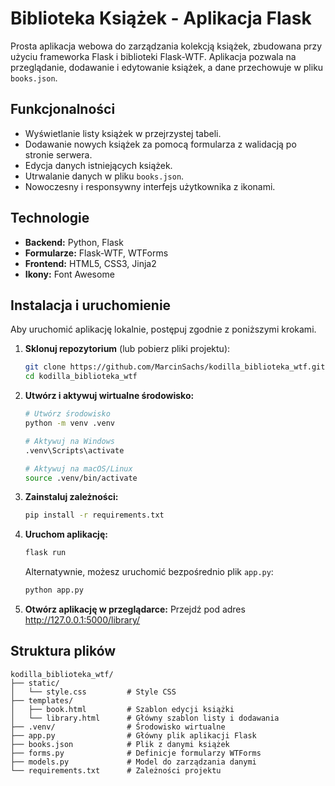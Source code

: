 # Biblioteka Książek - Aplikacja Flask

Prosta aplikacja webowa do zarządzania kolekcją książek, zbudowana przy użyciu frameworka Flask i biblioteki Flask-WTF. Aplikacja pozwala na przeglądanie, dodawanie i edytowanie książek, a dane przechowuje w pliku `books.json`.


## Funkcjonalności

- Wyświetlanie listy książek w przejrzystej tabeli.
- Dodawanie nowych książek za pomocą formularza z walidacją po stronie serwera.
- Edycja danych istniejących książek.
- Utrwalanie danych w pliku `books.json`.
- Nowoczesny i responsywny interfejs użytkownika z ikonami.

## Technologie

- **Backend:** Python, Flask
- **Formularze:** Flask-WTF, WTForms
- **Frontend:** HTML5, CSS3, Jinja2
- **Ikony:** Font Awesome

## Instalacja i uruchomienie

Aby uruchomić aplikację lokalnie, postępuj zgodnie z poniższymi krokami.

1.  **Sklonuj repozytorium** (lub pobierz pliki projektu):
    ```bash
    git clone https://github.com/MarcinSachs/kodilla_biblioteka_wtf.git
    cd kodilla_biblioteka_wtf
    ```

2.  **Utwórz i aktywuj wirtualne środowisko:**
    ```bash
    # Utwórz środowisko
    python -m venv .venv

    # Aktywuj na Windows
    .venv\Scripts\activate

    # Aktywuj na macOS/Linux
    source .venv/bin/activate
    ```

3.  **Zainstaluj zależności:**
    ```bash
    pip install -r requirements.txt
    ```

4.  **Uruchom aplikację:**
    ```bash
    flask run
    ```
    Alternatywnie, możesz uruchomić bezpośrednio plik `app.py`:
    ```bash
    python app.py
    ```

5.  **Otwórz aplikację w przeglądarce:**
    Przejdź pod adres http://127.0.0.1:5000/library/

## Struktura plików

```
kodilla_biblioteka_wtf/
├── static/
│   └── style.css         # Style CSS
├── templates/
│   ├── book.html         # Szablon edycji książki
│   └── library.html      # Główny szablon listy i dodawania
├── .venv/                # Środowisko wirtualne
├── app.py                # Główny plik aplikacji Flask
├── books.json            # Plik z danymi książek
├── forms.py              # Definicje formularzy WTForms
├── models.py             # Model do zarządzania danymi
└── requirements.txt      # Zależności projektu
```